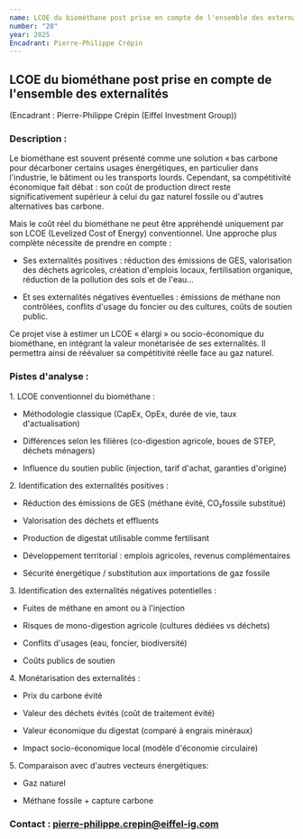```yaml
---
name: LCOE du biométhane post prise en compte de l'ensemble des externalités
number: "28"
year: 2025
Encadrant: Pierre-Philippe Crépin
---
```


## LCOE du biométhane post prise en compte de l'ensemble des externalités

(Encadrant : Pierre-Philippe Crépin (Eiffel Investment Group))

### Description :

Le biométhane est souvent présenté comme une solution « bas carbone 
pour décarboner certains usages énergétiques, en particulier dans
l'industrie, le bâtiment ou les transports lourds. Cependant, sa
compétitivité économique fait débat : son coût de production direct
reste significativement supérieur à celui du gaz naturel fossile ou
d\'autres alternatives bas carbone.

Mais le coût réel du biométhane ne peut être appréhendé uniquement par
son LCOE (Levelized Cost of Energy) conventionnel. Une approche plus
complète nécessite de prendre en compte :

-   Ses externalités positives : réduction des émissions de GES,
    valorisation des déchets agricoles, création d'emplois locaux,
    fertilisation organique, réduction de la pollution des sols et de
    l'eau\...

-   Et ses externalités négatives éventuelles : émissions de méthane non
    contrôlées, conflits d'usage du foncier ou des cultures, coûts de
    soutien public.

Ce projet vise à estimer un LCOE « élargi » ou socio-économique du
biométhane, en intégrant la valeur monétarisée de ses externalités. Il
permettra ainsi de réévaluer sa compétitivité réelle face au gaz
naturel.

### Pistes d'analyse :

1\. LCOE conventionnel du biométhane :

-   Méthodologie classique (CapEx, OpEx, durée de vie, taux
    d'actualisation)

-   Différences selon les filières (co-digestion agricole, boues de
    STEP, déchets ménagers)

-   Influence du soutien public (injection, tarif d'achat, garanties
    d'origine)

2\. Identification des externalités positives :

-   Réduction des émissions de GES (méthane évité, CO₂fossile substitué)

-   Valorisation des déchets et effluents

-   Production de digestat utilisable comme fertilisant

-   Développement territorial : emplois agricoles, revenus
    complémentaires

-   Sécurité énergétique / substitution aux importations de gaz fossile

3\. Identification des externalités négatives potentielles :

-   Fuites de méthane en amont ou à l'injection

-   Risques de mono-digestion agricole (cultures dédiées vs déchets)

-   Conflits d'usages (eau, foncier, biodiversité)

-   Coûts publics de soutien

4\. Monétarisation des externalités :

-   Prix du carbone évité

-   Valeur des déchets évités (coût de traitement évité)

-   Valeur économique du digestat (comparé à engrais minéraux)

-   Impact socio-économique local (modèle d'économie circulaire)

5\. Comparaison avec d'autres vecteurs énergétiques:

-   Gaz naturel

-   Méthane fossile + capture carbone

### Contact : pierre-philippe.crepin@eiffel-ig.com
